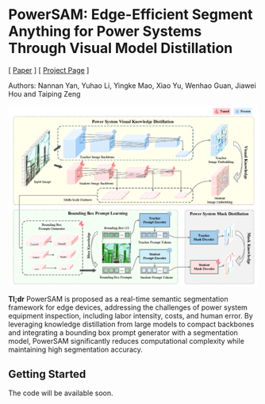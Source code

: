 # PowerSAM: Edge-Efficient Segment Anything for Power Systems Through Visual Model Distillation

[ [Paper](https://github.com/fudan-birlab/PowerSAM) ] [ [Project Page](https://github.com/fudan-birlab/PowerSAM) ]

Authors: Nannan Yan, Yuhao Li, Yingke Mao, Xiao Yu, Wenhao Guan, Jiawei Hou and
Taiping Zeng

![Realtime SAM](figs/realtime_sam.png)

**Tl;dr** PowerSAM is proposed as a real-time semantic segmentation framework for edge devices, addressing the challenges of power system equipment inspection, including labor intensity, costs, and human error. By leveraging knowledge distillation from large models to compact backbones and integrating a bounding box prompt generator with a segmentation model, PowerSAM significantly reduces computational complexity while maintaining high segmentation accuracy.

<!-- ## Installation -->

## Getting Started
The code will be available soon.

<!-- ## Acknowledgement -->
